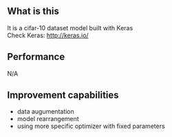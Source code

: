 ## What is this ##
It is a cifar-10 dataset model built with Keras   
Check Keras: http://keras.io/

## Performance ##
N/A

## Improvement capabilities ##
* data augumentation
* model rearrangement
* using more specific optimizer with fixed parameters

